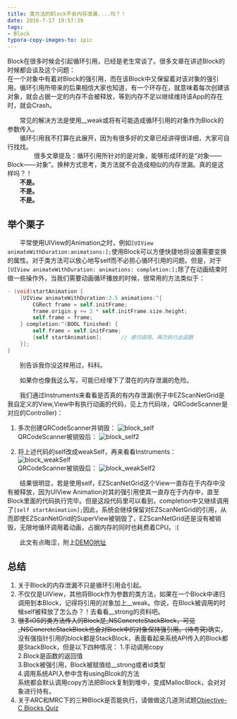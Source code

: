 ```yaml
---
title: 类方法的Block不会内存泄漏....吗？！
date: 2016-7-17 19:57:39
tags: 
- Block
typora-copy-images-to: ipic
---
```


Block在很多时候会引起循环引用，已经是老生常谈了。很多文章在讲述Block的时候都会谈及这个问题：    
在一个对象中有着对Block的强引用，而在该Block中又保留着对该对象的强引用。循环引用所带来的后果相信大家也知道，有一个环存在，就意味着每次创建该对象，就会占据一定的内存不会被释放，等到内存不足以继续维持该App的存在时，就会Crash。    

<!--more-->
　　常见的解决方法是使用__weak或将有可能造成循环引用的对象作为Block的参数传入。    
　　循环引用我不打算在此展开，因为有很多好的文章已经讲得很详细，大家可自行找找。    
　　
　　很多文章提及：循环引用所针对的是对象，能够形成环的是“对象——Block——对象”。换种方式思考，类方法就不会造成相似的内存泄漏。真的是这样吗？！    
　　**不是。**    
　　**不是。**    
　　**不是。**    

## 举个栗子

　　平常使用UIView的Animation之时，例如`[UIView animateWithDuration:animations:];`使用Block可以方便快捷地将设置需要变换的属性。对于类方法可以放心地写self而不必担心循环引用的问题。但是，对于`[UIView animateWithDuration: animations: completion:];`除了在动画结束时做一些操作外，当我们需要动画循环播放的时候，很常用的方法类似于：     


``` objectivec
- (void)startAnimation {
    [UIView animateWithDuration:3.5 animations:^{
        CGRect frame = self.initFrame;
        frame.origin.y += 2 * self.initFrame.size.height;
        self.frame = frame;
    } completion:^(BOOL finished) {
        self.frame = self.initFrame;
        [self startAnimation];		// 递归调用，再次执行此函数
    }];
}
```

　　别告诉我你没这样用过，科科。    

　　如果你也像我这么写，可能已经埋下了潜在的内存泄漏的危险。    

　　我们通过Instruments来看看是否真的有内存泄漏(例子中EZScanNetGrid是我自定义的View,View中有执行动画的代码，见上方代码块，QRCodeScanner是对应的Controller)：    

1. 多次创建QRCodeScanner并销毁：
   ![block_self](https://oaoa-1256157051.cos.ap-guangzhou.myqcloud.com/blog/g3gqy.jpg)    
   QRCodeScanner被销毁后：
   ![block_self2](https://oaoa-1256157051.cos.ap-guangzhou.myqcloud.com/blog/97ewo.jpg)     


2. 将上述代码的self改成weakSelf，再来看看Instruments：
   ![block_weakSelf](https://oaoa-1256157051.cos.ap-guangzhou.myqcloud.com/blog/jnbwl.jpg)     
   QRCodeScanner被销毁后：
   ![block_weakSelf2](https://oaoa-1256157051.cos.ap-guangzhou.myqcloud.com/blog/p1pae.jpg)     


　　结果很明显，若是使用self，EZScanNetGrid这个View一直存在于内存中没有被释放，因为UIView Animation对其的强引用使其一直存在于内存中，直至Block里面的代码执行完毕。但是这段代码里可以看到，completion中又继续调用了`[self startAnimation];`因此，系统会继续保留对EZScanNetGrid的引用，从而即使EZScanNetGrid的SuperView被销毁了，EZScanNetGrid还是没有被销毁，无限地循环调用着动画，占据内存的同时也耗费着CPU。:(

　　此文有点晦涩，附上[DEMO地址](https://github.com/objchris/ChrisDerDemos/tree/master/ClassBlockDemo)


## 总结

1. 关于Block的内存泄漏不只是循环引用会引起。
2. 不仅仅是UIView，其他将Block作为参数的类方法，如果在一个Block中递归调用到本Block，记得将引用的对象加上\_\_weak。你说，在Block被调用的时候self被释放了怎么办？！去看看\_\_strong的资料吧。
3. ~~很多iOS的类方法传入的Block是\_NSConcreteStackBlock，可见\_NSConcreteStackBlock也会对Block中的对象保持强引用。(待考究)~~确实，没有强指针引用的block都是StackBlock，表面看起来系统API传入的Block都是StackBlock，但是以下四种情况：
   1.手动调用copy    
   2.Block是函数的返回值    
   3.Block被强引用，Block被赋值给__strong或者id类型    
   4.调用系统API入参中含有usingBlcok的方法    
   系统都会默认调用copy方法把Block复制到堆中，变成MallocBlock，会对对象进行持有。
4. 关于ARC和MRC下的三种Block是否能执行，请做做这几道测试题[Objective-C Blocks Quiz](http://blog.parse.com/learn/engineering/objective-c-blocks-quiz/)

